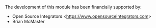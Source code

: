 The development of this module has been financially supported by:

- Open Source Integrators \<<https://www.opensourceintegrators.com>\>
- Brian McMaster
